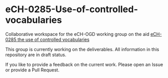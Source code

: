 # eCH-0285-Use-of-controlled-vocabularies
Collaborative workspace for the eCH-OGD working group on the aid [eCH-0285 the use of controlled vocabularies](https://github.com/orgs/opendata-swiss/projects/5?pane=issue&amp;itemId=67499459&amp;issue=opendata-swiss%7Cdcat_ap_ch%7C226)

This group is currently working on the deliverables. All information in this repository are in draft status.

If you like to provide a feedback on the current work. Please open an Issue or provide a Pull Request.


